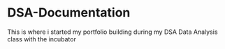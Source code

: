 # DSA-Documentation
This is where i started my portfolio building during my DSA Data Analysis class with the incubator
